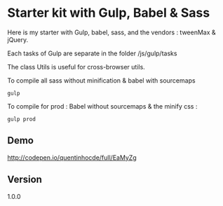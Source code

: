 # Starter kit with Gulp, Babel & Sass

Here is my starter with Gulp, babel, sass, and the vendors : tweenMax & jQuery.

Each tasks of Gulp are separate in the folder /js/gulp/tasks

The class Utils is useful for cross-browser utils.

To compile all sass without minification & babel with sourcemaps 

```
gulp

```

To compile for prod : Babel without sourcemaps & the minify css :

```
gulp prod

```


## Demo

<a href="http://codepen.io/quentinhocde/full/EaMyZg">http://codepen.io/quentinhocde/full/EaMyZg</a>

## Version

1.0.0






